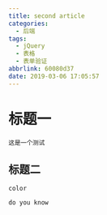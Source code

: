 ```yaml
---
title: second article
categories:
  - 后端
tags:
  - jQuery
  - 表格
  - 表单验证
abbrlink: 60080d37
date: 2019-03-06 17:05:57
---
```

# 标题一

	这是一个测试
	
## 标题二
	
	color

	do you know